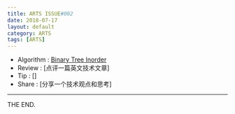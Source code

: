 ```yaml
---
title: ARTS ISSUE#002
date: 2018-07-17
layout: default
category: ARTS
tags: [ARTS]
---
```


- Algorithm : [Binary Tree Inorder](/2018/07/17/2018-07-17-ARTS_ISSUE_002_a)
- Review : [点评一篇英文技术文章]
- Tip : []
- Share : [分享一个技术观点和思考]

- - -
THE END.

